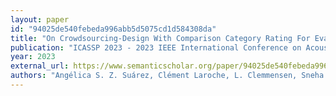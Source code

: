 ```yaml
---
layout: paper
id: "94025de540febeda996abb5d5075cd1d584308da"
title: "On Crowdsourcing-Design With Comparison Category Rating For Evaluating Speech Enhancement Algorithms"
publication: "ICASSP 2023 - 2023 IEEE International Conference on Acoustics, Speech and Signal Processing (ICASSP)"
year: 2023
external_url: https://www.semanticscholar.org/paper/94025de540febeda996abb5d5075cd1d584308da
authors: "Angélica S. Z. Suárez, Clément Laroche, L. Clemmensen, Sneha Das"
---
```

